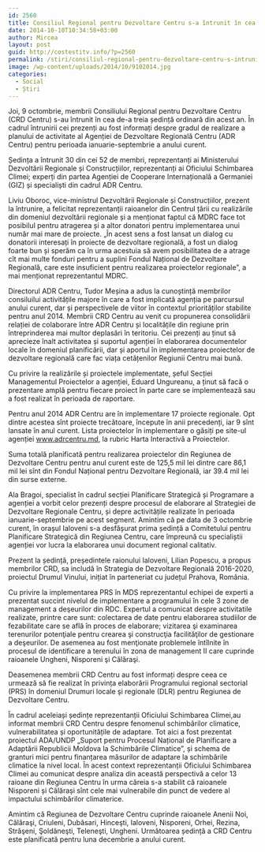 ```yaml
---
id: 2560
title: Consiliul Regional pentru Dezvoltare Centru s-a întrunit în cea de-a treia ședință din acest an
date: 2014-10-10T10:34:58+03:00
author: Mircea
layout: post
guid: http://costestitv.info/?p=2560
permalink: /stiri/consiliul-regional-pentru-dezvoltare-centru-s-intrunit-cea-de-treia-sedinta-din-acest/
image: /wp-content/uploads/2014/10/9102014.jpg
categories:
  - Social
  - Știri
---
```

Joi, 9 octombrie, membrii Consiliului Regional pentru Dezvoltare Centru (CRD Centru) s-au întrunit în cea de-a treia ședință ordinară din acest an. În cadrul întrunirii cei prezenți au fost informați despre gradul de realizare a planului de activitate al Agenției de Dezvoltare Regională Centru (ADR Centru) pentru perioada ianuarie-septembrie a anului curent.<!--more-->

Ședința a întrunit 30 din cei 52 de membri, reprezentanți ai Ministerului Dezvoltării Regionale și Construcțiilor, reprezentanți ai Oficiului Schimbarea Climei; experți din partea Agenției de Cooperare Internațională a Germaniei (GIZ) și specialiști din cadrul ADR Centru.

Liviu Oboroc, vice-ministrul Dezvoltării Regionale și Construcțiilor, prezent la întrunire, a felicitat reprezentanții raioanelor din Centrul țării cu realizările din domeniul dezvoltării regionale și a menționat faptul că MDRC face tot posibilul pentru atragerea și a altor donatori pentru implementarea unui număr mai mare de proiecte. &#8222;În acest sens a fost lansat un dialog cu donatorii interesați în proiecte de dezvoltare regională, a fost un dialog foarte bun și sperăm ca în urma acestuia să avem posibilitatea de a atrage cît mai multe fonduri pentru a suplini Fondul Național de Dezvoltare Regională, care este insuficient pentru realizarea proiectelor regionale&#8221;, a mai menționat reprezentantul MDRC.

Directorul ADR Centru, Tudor Meșina a adus la cunoștință membrilor consiluilui activitățile majore în care a fost implicată agenția pe parcursul anului curent, dar și perspectivele de viitor în contextul priorităților stabilite pentru anul 2014. Membrii CRD Centru au venit cu propunerea consolidării relației de colaborare între ADR Centru și localitățile din regiune prin întreprinderea mai multor deplasări în teritoriu. Cei prezenți au ținut să aprecieze înalt activitatea și suportul agenției în elaborarea documentelor locale în domeniul planificării, dar și aportul în implementarea proiectelor de dezvoltare regională care fac viața cetățenilor Regiunii Centru mai bună.

Cu privire la realizările și proiectele implementate, șeful Secției Managementul Proiectelor a agenției, Eduard Ungureanu, a ținut să facă o prezentare amplă pentru fiecare proiect în parte care se implementează sau a fost realizat în perioada de raportare.

Pentru anul 2014 ADR Centru are în implementare 17 proiecte regionale. Opt dintre acestea sînt proiecte trecătoare, începute în anii precedenți, iar 9 sînt lansate în anul curent. Lista proiectelor în implementare o găsiți pe site-ul agenției www.adrcentru.md, la rubric Harta Interactivă a Proiectelor.

Suma totală planificată pentru realizarea proiectelor din Regiunea de Dezvoltare Centru pentru anul curent este de 125,5 mil lei dintre care 86,1 mil lei sînt din Fondul Național pentru Dezvoltare Regională, iar 39.4 mil lei din surse externe.

Ala Bragoi, specialist în cadrul secției Planificare Strategică și Programare a agenției a vorbit celor prezenți despre procesul de elaborare al Strategiei de Dezvoltare Regionale Centru, și depre activitățile realizate în perioada ianuarie-septembrie pe acest segment. Amintim că pe data de 3 octombrie curent, în orașul Ialoveni s-a desfășurat prima ședință a Comitetului pentru Planificare Strategică din Regiunea Centru, care împreună cu specialiștii agenției vor lucra la elaborarea unui document regional calitativ.

Prezent la ședință, președintele raionului Ialoveni, Lilian Popescu, a propus membrilor CRD, sa includă în Strategia de Dezvoltare Regională 2016-2020, proiectul Drumul Vinului, inițiat în parteneriat cu județul Prahova, România.

Cu privire la implementarea PRS în MDS reprezentantul echipei de experti a prezentat succint nivelul de implementare a programului în cele 3 zone de management a deşeurilor din RDC. Expertul a comunicat despre activitatile realizate, printre care sunt: colectarea de date pentru elaborarea studiilor de fezabilitate care se află în proces de elaborare; vizitarea şi examinarea terenurilor potenţiale pentru crearea şi construcţia facilităţilor de gestionare a deşeurilor. De asemenea au fost menţionate problemele întîlnite în procesul de identificare a terenului în zona de management II care cuprinde raioanele Ungheni, Nisporeni şi Călăraşi.

Deasemenea membrii CRD Centru au fost informați despre ceea ce urmează să fie realizat în privința elaborării Programului regional sectorial (PRS) în domeniul Drumuri locale şi regionale (DLR) pentru Regiunea de Dezvoltare Centru.

În cadrul aceleiași ședințe reprezentanții Oficiului Schimbarea Climei,au informat membrii CRD Centru despre fenomenul schimbărilor climatice, vulnerabilitatea și oportunitățile de adaptare. Tot aici a fost prezentat proiectul ADA/UNDP „Suport pentru Procesul Național de Planificare a Adaptării Republicii Moldova la Schimbările Climatice&#8221;, și schema de granturi mici pentru finanțarea măsurilor de adaptare la schimbările climatice la nivel local. În acest context reprezentanții Oficiului Schimbarea Climei au comunicat despre analiza din această perspectivă a celor 13 raioane din Regiunea Centru în urma căreia s-a stabilit că raioanele Nisporeni și Călărași sînt cele mai vulnerabile din punct de vedere al impactului schimbărilor climaterice.

Amintim că Regiunea de Dezvoltare Centru cuprinde raioanele Anenii Noi, Călăraşi, Criuleni, Dubăsari, Hinceşti, Ialoveni, Nisporeni, Orhei, Rezina, Străşeni, Şoldăneşti, Teleneşti, Ungheni. Următoarea ședință a CRD Centru este planificată pentru luna decembrie a anului curent.